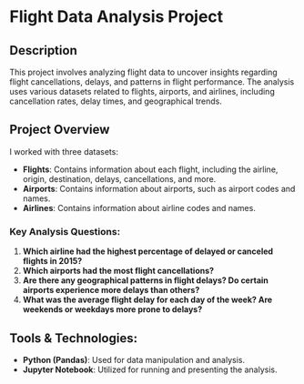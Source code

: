 # Flight Data Analysis Project

## Description
This project involves analyzing flight data to uncover insights regarding flight cancellations, delays, and patterns in flight performance. The analysis uses various datasets related to flights, airports, and airlines, including cancellation rates, delay times, and geographical trends.

## Project Overview
I worked with three datasets:
- **Flights**: Contains information about each flight, including the airline, origin, destination, delays, cancellations, and more.
- **Airports**: Contains information about airports, such as airport codes and names.
- **Airlines**: Contains information about airline codes and names.

### Key Analysis Questions:
1. **Which airline had the highest percentage of delayed or canceled flights in 2015?**
2. **Which airports had the most flight cancellations?**
3. **Are there any geographical patterns in flight delays? Do certain airports experience more delays than others?**
4. **What was the average flight delay for each day of the week? Are weekends or weekdays more prone to delays?**

## Tools & Technologies:
- **Python (Pandas)**: Used for data manipulation and analysis.
- **Jupyter Notebook**: Utilized for running and presenting the analysis.
